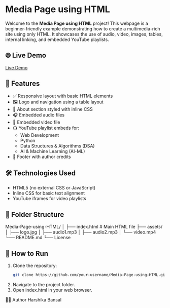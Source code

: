 # Media Page using HTML
Welcome to the **Media Page using HTML** project! This webpage is a beginner-friendly example demonstrating how to create a multimedia-rich site using only HTML. It showcases the use of audio, video, images, tables, internal linking, and embedded YouTube playlists.

## 🌐 Live Demo

[Live Demo](https://media-page-hb.netlify.app/)  

## 📌 Features

- ✅ Responsive layout with basic HTML elements
- 🖼️ Logo and navigation using a table layout
- 📃 About section styled with inline CSS
- 🎧 Embedded audio files
- 🎥 Embedded video file
- 📺 YouTube playlist embeds for:
  - Web Development
  - Python
  - Data Structures & Algorithms (DSA)
  - AI & Machine Learning (AI-ML)
- 📎 Footer with author credits

## 🛠️ Technologies Used

- HTML5 (no external CSS or JavaScript)
- Inline CSS for basic text alignment
- YouTube iframes for video playlists

## 📁 Folder Structure
Media-Page-using-HTML/ 
│ ├── index.html # Main HTML file
├── assets/
│ ├── logo.jpg
│ ├── audio1.mp3
│ ├── audio2.mp3
│ └── video.mp4
└── README.md
└── License

## 🚀 How to Run

1. Clone the repository:
   ```bash
   git clone https://github.com/your-username/Media-Page-using-HTML.git

2. Navigate to the project folder.
3. Open index.html in your web browser.

🙋‍♀️ Author
Harshika Bansal
